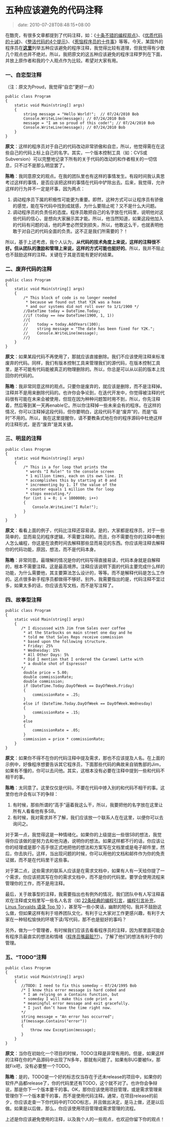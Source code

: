 # 五种应该避免的代码注释
>date: 2010-07-28T08:48:15+08:00


在酷壳，有很多文章都提到了代码注释，如：《[十条不错的编程观点](https://coolshell.cn/articles/2424.html)》、《[优质代码的十诫](2009/%E4%BC%98%E8%B4%A8%E4%BB%A3%E7%A0%81%E7%9A%84%E5%8D%81%E8%AF%AB.md)》、《[整洁代码的4个提示](https://coolshell.cn/articles/1095.html)》、《[惹恼程序员的十件事](/2009/%E6%83%B9%E6%81%BC%E7%A8%8B%E5%BA%8F%E5%91%98%E7%9A%84%E5%8D%81%E4%BB%B6%E4%BA%8B.md)》等等。今天，某国外的程序员在[**这里**](http://repeatgeek.com/career/5-types-of-comments-to-avoid-making-in-your-code/)列举五种应该避免的程序注释，我觉得比较有道理，但我觉得有少数几个观点也并不绝对。所以，我把原文的这五种应该避免的程序注释罗列在下面，并放上原作者和我的个人观点作为比较。希望对大家有用。


### 一、自恋型注释


（注：原文为Proud，我觉得“自恋”更好一点）



```
public class Program
{
    static void Main(string[] args)
    {
        string message = "Hello World!";  // 07/24/2010 Bob
        Console.WriteLine(message); // 07/24/2010 Bob
        message = "I am so proud of this code!"; // 07/24/2010 Bob
        Console.WriteLine(message); // 07/24/2010 Bob
    }
}
```

**原文**：这样的程序员对于自己的代码改动非常骄傲和自恋，所以，他觉得需在在这些自己的代码上标上自己的名字。其实，一个版本控制工具（如：CVS或Subversion）可以完整地记录下所有的关于代码的改动的和作者相关的一切信息，只不过不是那么明显罢了。


**陈皓**：我同意原文的观点。在我的团队里也有这样的事情发生。有段时间我认真思考过这样的事情，是否应该把这样的事情在代码中铲除出去。后来，我觉得，允许这样的行为并不一定是坏事，因为两点：



1. 调动程序员下属的积极性可能更为重要。即然，这种方式可以让程序员有骄傲的感觉，能在写代码中找到成就感，为什么要阻止呢？又不是什么大问题。
2. 调动程序员的负责任的态度。程序员敢把自己的名字放在代码里，说明他对这些代码的信心，是想向大家展示其才能。所以，他当然知道，如果这段他加入的代码有问题的话，他的声誉必然受到损失，所以，他敢这么干，也就表明他敢于对自己的代码全面的负责。这不正是我们所需要的？！


所以，基于上述考虑，我个人认为，**从代码的技术角度上来说，这样的注释很不好。但从团队的激励和管理上来说，这样的方式可能也挺好的**。所以，我并不阻止也不鼓励这样的注释。关键在于其是否能有更好的结果。


### 二、废弃代码的注释



```
public class Program
{
    static void Main(string[] args)
    {
        /* This block of code is no longer needed
         * because we found out that Y2K was a hoax
         * and our systems did not roll over to 1/1/1900 */
        //DateTime today = DateTime.Today;
        //if (today == new DateTime(1900, 1, 1))
        //{
        //    today = today.AddYears(100);
        //    string message = "The date has been fixed for Y2K.";
        //    Console.WriteLine(message);
        //}
    }
}
```

**原文**：如果某段代码不再使用了，那就应该直接删除。我们不应该使用注释来标准废弃的代码。同样，我们有版本控制工具来管理我们的源代码，在版本控制工具里，是不可能有代码能被真正的物理删除的。所以，你总是可以从以前的版本上找回你的代码的。


**陈皓**：我非常同意这样的观点。只要你是废弃的，就应该是删除，而不是注释掉。注释并不是用来删除代码的。也许你会争论到，在迭代开发中，你觉得被注释的代码很有可能在未来会被使用，但现在因为种种问题暂时用不到，所以，你先注释着，然后等到某一天再enable它。所以你注释掉一些未来会有的程序。在这样的情况，你可以注释掉这段代码，但你要明白，这段代码不是“废弃”的，而是“临时”不用的。所以，我在这里提醒你，请不要教条式地在你的程序源码中杜绝这样的注释形式，是否“废弃”是其关键。


### 三、明显的注释



```
public class Program
{
    static void Main(string[] args)
    {
        /* This is a for loop that prints the
         * words "I Rule!" to the console screen
         * 1 million times, each on its own line. It
         * accomplishes this by starting at 0 and
         * incrementing by 1. If the value of the
         * counter equals 1 million the for loop
         * stops executing.*/
        for (int i = 0; i < 1000000; i++)
        {
            Console.WriteLine("I Rule!");
        }
    }
}
```

**原文**：看看上面的例子，代码比注释还容易读。是的，大家都是程序员，对于一些简单的，显而易见的程序逻辑，不需要注释的。而且，你不需要在你的注释中教别人怎么编程，你这是在浪费时间去解释那些显而易见的东西。你应该用注释去解释你的代码功能，原因，想法，而不是代码本身。


**陈皓**：非常同意。最理解的情况是你的代码写得直接易读，代码本身就是自解释的，根本不需要注释。这是最高境界。注释应该说明下面的代码主要完成什么样的功能，为什么需要他，其主要算法怎么设计的，等等。而不是解释代码是怎么工作的。这点很多新手程序员都做得不够好。别外，我需要指出的是，代码注释不宜过多，如果太多的话，你应该去写文档，而不是写注释了。


### 四、故事型注释



```
public class Program
{
    static void Main(string[] args)
    {
       /* I discussed with Jim from Sales over coffee
        * at the Starbucks on main street one day and he
        * told me that Sales Reps receive commission
        * based upon the following structure.
        * Friday: 25%
        * Wednesday: 15%
        * All Other Days: 5%
        * Did I mention that I ordered the Caramel Latte with
        * a double shot of Espresso?
       */
        double price = 5.00;
        double commissionRate;
        double commission;
        if (DateTime.Today.DayOfWeek == DayOfWeek.Friday)
        {
            commissionRate = .25;
        }
        else if (DateTime.Today.DayOfWeek == DayOfWeek.Wednesday)
        {
            commissionRate = .15;
        }
        else
        {
            commissionRate = .05;
        }
        commission = price * commissionRate;
    }
}
```

**原文**：如果你不得不在你的代码注释中提及需求，那也不应该提及人名。在上面的示例中，好像程序想要告诉其它程序员，下面那些代码的典故来自销售部的Jim，如果有不懂的，你可以去问他。其实，这根本没有必要在注释中提到一些和代码不相干的事。


**陈皓**：太同意了。这里仅仅是代码，不要在代码中掺入别的和代码不相干的事。这里你也许会有以下的争辩：


1. 有时候，那些所谓的“高手”逼着我这么干，所以，我要把他的名字放在这里让所有人看看他有多SB。
2. 有时候，我对需求并不了解，我们应该放一个联系人在在这里，以便你可以去询问之。


对于第一点，我觉得这是一种情绪化。如果你的上级提出一些很SB的想法，我觉得你应该做的是努力去和他沟通，说明你的想法。如果这样都不行的话，你应该让你的经理或是那个高手很正式地把他的想法和方案写在文档里或是电子邮件里，然后，你去执行。这样，当出现问题的时候，你可以用他的文档和邮件作为你的免责证据，而不是在代码里干这些事。


对于第二点，这些需求的联系人应该是在需求文档中，如果有人有一天给你提了一个需求，你应该把其写在你的需求文档中，而不是你的代码里。要学会使用流程来管理你的工作，而不是用注释。


最后，关于故事型的注释，我需要指出也有例外的情况，我们团队中有人写注释喜欢在注释或文档里写一些名人名言（如 [22条经典的编程引言](/2009/22%E6%9D%A1%E7%BB%8F%E5%85%B8%E7%9A%84%E7%BC%96%E7%A8%8B%E5%BC%95%E8%A8%80.md)，[编程引言补充](https://coolshell.cn/articles/1212.html)，[Linus Torvalds 语录 Top 10](https://coolshell.cn/articles/1278.html) ），甚至写一些小笑话，幽默的短句。我并不鼓励这么做，但如果这样有利于培养团队文化，有利于让大家对工作更感兴趣，有利于大家在一种轻松愉快的环境下读/写代码，那不也是挺好的事吗？


另外，做为一个管理者，有时候我们应该去看看程序员的注释，因为那里面可能会有程序员最直实的想法和情绪（[程序员嘴最脏??](https://coolshell.cn/articles/1850.html)）。了解了他们的想法有利于你的管理。


### 五、“TODO”注释



```
public class Program
{
    static void Main(string[] args)
    {
       //TODO: I need to fix this someday – 07/24/1995 Bob
       /* I know this error message is hard coded and
        * I am relying on a Contains function, but
        * someday I will make this code print a
        * meaningful error message and exit gracefully.
        * I just don’t have the time right now.
       */
       string message = "An error has occurred";
       if(message.Contains("error"))
       {
           throw new Exception(message);
       }
    }
}
```

**原文**：当你在初始化一个项目的时候，TODO注释是非常有用的。但是，如果这样的注释在你的产品源码中出现了N多年，那就有问题了。如果有BUG要被fix，那就Fix吧，没有必要整一个TODO。


**陈皓**：是的，TODO是一个好的标志仅当存在于还未release的项目中，如果你的软件产品都release了，你的代码里还有TODO，这个就不对了。也许你会争辩说，那是你下一个版本要干的事。OK，那你应该使用项目管理，或是需求管理来管理你下一个版本要干的事，而不是使用代码注释。通常，在项目release的前夕，你应该走查一下你代码中的TODO标志，并且做出决定，是马上做，还是以后做。如果是以后做，那么，你应该使用项目管理或需求管理的流程。


上述是你应该避免使用的注释，以及我个人的一些观点，也欢迎你留下你的观点！


